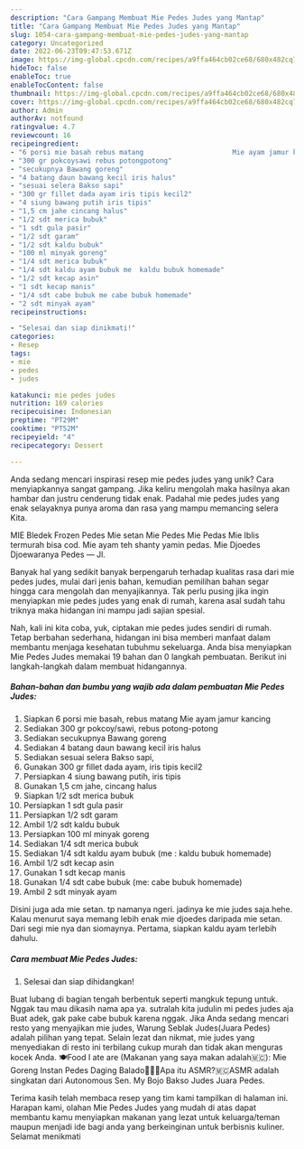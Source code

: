 ```yaml
---
description: "Cara Gampang Membuat Mie Pedes Judes yang Mantap"
title: "Cara Gampang Membuat Mie Pedes Judes yang Mantap"
slug: 1054-cara-gampang-membuat-mie-pedes-judes-yang-mantap
category: Uncategorized
date: 2022-06-23T09:47:53.671Z
image: https://img-global.cpcdn.com/recipes/a9ffa464cb02ce68/680x482cq70/mie-pedes-judes-foto-resep-utama.jpg
hideToc: false
enableToc: true
enableTocContent: false
thumbnail: https://img-global.cpcdn.com/recipes/a9ffa464cb02ce68/680x482cq70/mie-pedes-judes-foto-resep-utama.jpg
cover: https://img-global.cpcdn.com/recipes/a9ffa464cb02ce68/680x482cq70/mie-pedes-judes-foto-resep-utama.jpg
author: Admin
authorAv: notfound
ratingvalue: 4.7
reviewcount: 16
recipeingredient:
- "6 porsi mie basah rebus matang                      Mie ayam jamur kancing"
- "300 gr pokcoysawi rebus potongpotong"
- "secukupnya Bawang goreng"
- "4 batang daun bawang kecil iris halus"
- "sesuai selera Bakso sapi"
- "300 gr fillet dada ayam iris tipis kecil2"
- "4 siung bawang putih iris tipis"
- "1,5 cm jahe cincang halus"
- "1/2 sdt merica bubuk"
- "1 sdt gula pasir"
- "1/2 sdt garam"
- "1/2 sdt kaldu bubuk"
- "100 ml minyak goreng"
- "1/4 sdt merica bubuk"
- "1/4 sdt kaldu ayam bubuk me  kaldu bubuk homemade"
- "1/2 sdt kecap asin"
- "1 sdt kecap manis"
- "1/4 sdt cabe bubuk me cabe bubuk homemade"
- "2 sdt minyak ayam"
recipeinstructions:

- "Selesai dan siap dinikmati!"
categories:
- Resep
tags:
- mie
- pedes
- judes

katakunci: mie pedes judes 
nutrition: 169 calories
recipecuisine: Indonesian
preptime: "PT29M"
cooktime: "PT52M"
recipeyield: "4"
recipecategory: Dessert

---
```





Anda sedang mencari inspirasi resep mie pedes judes yang unik? Cara menyiapkannya sangat gampang. Jika keliru mengolah maka hasilnya akan hambar dan justru cenderung tidak enak. Padahal mie pedes judes yang enak selayaknya punya aroma dan rasa yang mampu memancing selera Kita.





MIE Bledek Frozen Pedes Mie setan Mie Pedes Mie Pedas Mie Iblis termurah bisa cod. Mie ayam teh shanty yamin pedas. Mie Djoedes Djoewaranya Pedes — Jl.

Banyak hal yang sedikit banyak berpengaruh terhadap kualitas rasa dari mie pedes judes, mulai dari jenis bahan, kemudian pemilihan bahan segar hingga cara mengolah dan menyajikannya. Tak perlu pusing jika ingin menyiapkan mie pedes judes yang enak di rumah, karena asal sudah tahu triknya maka hidangan ini mampu jadi sajian spesial.






Nah, kali ini kita coba, yuk, ciptakan mie pedes judes sendiri di rumah. Tetap berbahan sederhana, hidangan ini bisa memberi manfaat dalam membantu menjaga kesehatan tubuhmu sekeluarga. Anda bisa menyiapkan Mie Pedes Judes memakai 19 bahan dan 0 langkah pembuatan. Berikut ini langkah-langkah dalam membuat hidangannya.

<!--inarticleads1-->

##### Bahan-bahan dan bumbu yang wajib ada dalam pembuatan Mie Pedes Judes:

1. Siapkan 6 porsi mie basah, rebus matang                      Mie ayam jamur kancing
1. Sediakan 300 gr pokcoy/sawi, rebus potong-potong
1. Sediakan secukupnya Bawang goreng
1. Sediakan 4 batang daun bawang kecil iris halus
1. Sediakan sesuai selera Bakso sapi,
1. Gunakan 300 gr fillet dada ayam, iris tipis kecil2
1. Persiapkan 4 siung bawang putih, iris tipis
1. Gunakan 1,5 cm jahe, cincang halus
1. Siapkan 1/2 sdt merica bubuk
1. Persiapkan 1 sdt gula pasir
1. Persiapkan 1/2 sdt garam
1. Ambil 1/2 sdt kaldu bubuk
1. Persiapkan 100 ml minyak goreng
1. Sediakan 1/4 sdt merica bubuk
1. Sediakan 1/4 sdt kaldu ayam bubuk (me : kaldu bubuk homemade)
1. Ambil 1/2 sdt kecap asin
1. Gunakan 1 sdt kecap manis
1. Gunakan 1/4 sdt cabe bubuk (me: cabe bubuk homemade)
1. Ambil 2 sdt minyak ayam


Disini juga ada mie setan. tp namanya ngeri. jadinya ke mie judes saja.hehe. Kalau menurut saya memang lebih enak mie djoedes daripada mie setan. Dari segi mie nya dan siomaynya. Pertama, siapkan kaldu ayam terlebih dahulu. 

<!--inarticleads2-->

##### Cara membuat Mie Pedes Judes:


1. Selesai dan siap dihidangkan!

Buat lubang di bagian tengah berbentuk seperti mangkuk tepung untuk. Nggak tau mau dikasih nama apa ya. sutralah kita judulin mi pedes judes aja Buat adek, gak pake cabe bubuk karena nggak. Jika Anda sedang mencari resto yang menyajikan mie judes, Warung Seblak Judes(Juara Pedes) adalah pilihan yang tepat. Selain lezat dan nikmat, mie judes yang menyediakan di resto ini terbilang cukup murah dan tidak akan menguras kocek Anda. 🍽Food I ate are (Makanan yang saya makan adalah🇲🇨): Mie Goreng Instan Pedes Daging Balado💁🏼‍♀️Apa itu ASMR?🇲🇨ASMR adalah singkatan dari Autonomous Sen. My Bojo Bakso Judes Juara Pedes. 

Terima kasih telah membaca resep yang tim kami tampilkan di halaman ini. Harapan kami, olahan Mie Pedes Judes yang mudah di atas dapat membantu kamu menyiapkan makanan yang lezat untuk keluarga/teman maupun menjadi ide bagi anda yang berkeinginan untuk berbisnis kuliner. Selamat menikmati
